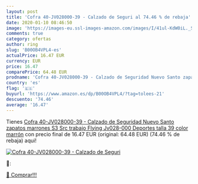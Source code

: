 ```yaml
---
layout: post
title: 'Cofra 40-JV028000-39 - Calzado de Seguri al 74.46 % de rebaja'
date: 2020-01-10 08:46:50
image: 'https://images-eu.ssl-images-amazon.com/images/I/41ul-KdW0iL._SL200_.jpg'
comments: true
category: ofertas
author: ring
slug: 'B00OB4VPL4-es'
actualPrice: 16.47 EUR
currency: EUR
price: 16.47
comparePrice: 64.48 EUR
prodname: 'Cofra 40-JV028000-39 - Calzado de Seguridad Nuevo Santo zapatos marrones S3 Src trabajo Flying Jv028-000 Deportes  talla 39  color marrón'
country: 'es'
flag: '🇪🇸'
buyurl: 'https://www.amazon.es/dp/B00OB4VPL4/?tag=tolees-21'
descuento: '74.46'
average: '16.47'
---
```


Tienes [Cofra 40-JV028000-39 - Calzado de Seguridad Nuevo Santo zapatos marrones S3 Src trabajo Flying Jv028-000 Deportes  talla 39  color marrón](https://www.amazon.es/dp/B00OB4VPL4/?tag=tolees-21) con precio final de  16.47 EUR (original: 64.48 EUR) (74.46 %  de rebaja) aqui!

[![Cofra 40-JV028000-39 - Calzado de Seguri](https://images-eu.ssl-images-amazon.com/images/I/41ul-KdW0iL._SL200_.jpg)](https://www.amazon.es/dp/B00OB4VPL4/?tag=tolees-21)

🔎:


[🛒 Comprar!!!](https://www.amazon.es/dp/B00OB4VPL4/?tag=tolees-21)
